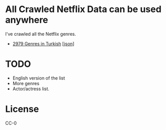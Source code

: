 # All Crawled Netflix Data can be used anywhere

I've crawled all the Netflix genres.

- [2979 Genres in Turkish](./genres.tr.md) [[json]](./genres.tr.json)

# TODO
- English version of the list
- More genres
- Actor/actress list.

# License
CC-0

